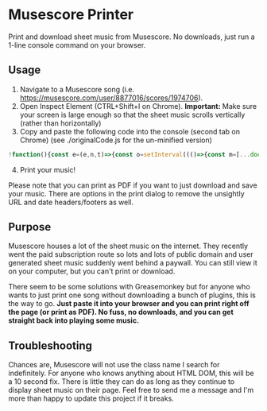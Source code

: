 # Musescore Printer

Print and download sheet music from Musescore. No downloads, just run a 1-line console command on your browser.

## Usage

1. Navigate to a Musescore song (i.e. https://musescore.com/user/8877016/scores/1974706). 
2. Open Inspect Element (CTRL+Shift+I on Chrome). **Important:** Make sure your screen is large enough so that the sheet music scrolls vertically (rather than horizontally)
3. Copy and paste the following code into the console (second tab on Chrome) (see ./originalCode.js for the un-minified version)
  ```js
  !function(){const e=(e,n,t)=>{const o=setInterval((()=>{const m=[...document.querySelectorAll(e)];m.length===t&&m.every((e=>e.src&&e.complete))&&(clearInterval(o),n(m))}),500)},n="#jmuse-scroller-component",t=`${n}>.F16e6`,o=`${t}>img`,m=document.querySelector(n),l=document.querySelectorAll(t);m.style.scrollSnapType="none",m.style.overflow="visible";for(const e of l)e.style.height="0px",e.style.width="0px",e.style.margin="0px";e(o,(n=>{document.getElementsByTagName("html")[0].innerHTML="";const t=document.createElement("style");t.textContent="\n body{\n margin:0;\n }\n img{\n height:296mm; /* sometimes it overflows to the next page if it's 297mm */\n }\n @page {\n size: A4;\n margin: 0;\n }\n @media print {\n html, body {\n width: 210mm;\n height: 297mm;\n }\n }\n ",document.head.appendChild(t);for(const e of n){const n=document.createElement("img");n.src=e.src,document.body.appendChild(n)}e("img",window.print,l.length)}),l.length)}();
  ```
4. Print your music!

Please note that you can print as PDF if you want to just download and save your music. There are options in the print dialog to remove the unsightly URL and date headers/footers as well.

## Purpose

Musescore houses a lot of the sheet music on the internet. They recently went the paid subscription route so lots and lots of public domain and user generated sheet music suddenly went behind a paywall. You can still view it on your computer, but you can't print or download.

There seem to be some solutions with Greasemonkey but for anyone who wants to just print one song without downloading a bunch of plugins, this is the way to go. **Just paste it into your browser and you can print right off the page (or print as PDF). No fuss, no downloads, and you can get straight back into playing some music.**

## Troubleshooting

Chances are, Musescore will not use the class name I search for indefinitely. For anyone who knows anything about HTML DOM, this will be a 10 second fix. There is little they can do as long as they continue to display sheet music on their page. Feel free to send me a message and I'm more than happy to update this project if it breaks.

